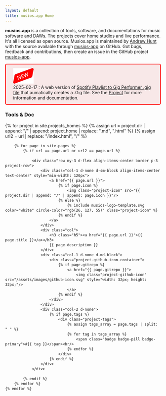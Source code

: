 ```yaml
---
layout: default
title: musios.app Home
---
```


**musios.app** is a collection of tools, software, and documentations for music software and DAWs. The projects cover home studios and live performance.  It's all licensed as open source. Musios.app is maintained by <a href='https://github.com/andrewjhunt'>Andrew Hunt</a> with the source available through [musios-app](https://github.com/musios-app) on GitHub. Got bugs, feedback and contributions, then create an issue in the GitHub project [musios-app](https://github.com/musios-app).

<div class="row" style="background-color: #f8e8e8; padding: 12px 24px; border: 2px solid red; border-radius: 5px">
	<div class="col-1 text-start">
		<img class="project-icon" src="/assets/images/new-badge.svg" style="height: 50px" />
	</div>
	<div class="col-8 text-start">
		<Badge pill bg="success">
        	2025-02-17
      	</Badge>: A web version of <a href="/projects/spotify-playlist-to-gigperformer/tool">Spotify Playlist to Gig Performer .gig file</a> that aumatically creates a .Gig file.
		See the <a href="/projects/spotify-playlist-to-gigperformer/README.html">Project</a> for more information and documentation.
	</div>
</div>


<h3>Tools & Doc</h3>

<div id="project-list" class="container align-middle">
	{% for project in site.projects_homes %}
		{% assign url = project.dir | append: "/" | append: project.home | replace: ".md", ".html" %}
		{% assign url2 = url | replace: "/index.html", "/" %}

		{% for page in site.pages %}
			{% if url == page.url or url2 == page.url %}

                <div class="row my-3 d-flex align-items-center border p-3 project-row">
					<div class="col-1 d-none d-sm-block align-items-center text-center" style="min-width: 120px">
						<a href="{{ page.url }}">
							{% if page.icon %}
								<img class="project-icon" src="{{ project.dir | append: "/" | append: page.icon }}"/>
							{% else %}
								{% include musios-logo-template.svg color="white" circle-color="rgb(26, 127, 55)" class="project-icon" %}
							{% endif %}
						</a>
					</div>
					<div class="col">
						<h3 class="h5"><a href="{{ page.url }}">{{ page.title }}</a></h3>
						{{ page.description }}
					</div>
					<div class="col-1 d-none d-md-block">
						<div class="project-github-icon-container">
							{% if page.gitrepo %}
								<a href="{{ page.gitrepo }}">
									<img class="project-github-icon" src="/assets/images/github-icon.svg" style="width: 32px; height: 32px;"/>
								</a>
							{% endif %}
						</div>
					</div>
					<div class="col-2 d-none">
						{% if page.tags %}
							<div class="project-tags">
								{% assign tags_array = page.tags | split: " " %}
								{% for tag in tags_array %}
									<span class="badge badge-pill badge-primary">#{{ tag }}</span><br/>
								{% endfor %}
							</div>
						{% endif %}
					</div>
				</div>

			{% endif %}
		{% endfor %}
	{% endfor %}
</div>
